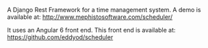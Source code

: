 A Django Rest Framework for a time management system. A demo is available at:
http://www.mephistosoftware.com/scheduler/

It uses an Angular 6 front end. This front end is available at:
https://github.com/eddyod/scheduler
